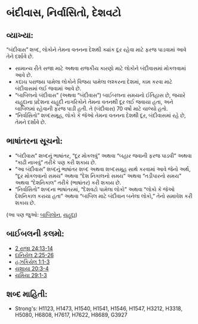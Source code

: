 # બંદીવાસ, નિર્વાસિતો, દેશવટો 

## વ્યાખ્યા: 

“બંદીવાસ” શબ્દ, લોકોને તેમના વતનના દેશથી ક્યાંક દૂર રહેવા માટે ફરજ પાડવામાં આવે તેને દર્શાવે છે.

* સામાન્ય રીતે સજા માટે અથવા રાજકીય કારણો માટે લોકોને બંદીવાસમાં મોકલવામાં આવે છે.
* કદાચ પરાજય પામેલા લોકોને વિજય પામેલા લશ્કરના દેશમાં, કામ કરવા માટે બંદીવાસમાં લઈ જવામાં આવે છે.
* “બાબિલનો બંદીવાસ” (અથવા “બંદીવાસ”) બાઈબલના સમયનો ઈતિહાસ છે, જયારે યહૂદાના પ્રદેશના યહૂદી નાગરિકોને તેમના વતનથી દૂર લઈ જવાયા હતા, અને બાબિલમાં રહેવાની ફરજ પાડી હતી. તે (બંદીવાસ) 70 વર્ષો માટે ચાલ્યો હતો.
* “નિર્વાસિતો” શબ્દસમૂહ, લોકો કે જેઓ તેમના વતનના દેશથી દૂર, બંદીવાસમાં રહે છે, તેમને દર્શાવે છે.

## ભાષાંતરના સૂચનો: 

* “બંદીવાસ” શબ્દનું ભાષાંતર, “દૂર મોકલવું” અથવા “બહાર જવાની ફરજ પાડવી” અથવા “કાઢી નાખવું” તરીકે પણ કરી શકાય છે.
* “આ બંદીવાસ” શબ્દનું ભાષાંતર શબ્દ અથવા શબ્દસમૂહ સાથે કરવામાં આવે જેનો અર્થ, “દૂર મોકલવાનો સમય” અથવા “દેશ નિકાલનો સમય” અથવા “તડીપારનો સમય” અથવા “દેશનિકાલ” તરીકે (ભાષાંતર) કરી શકાય છે.
* “નિર્વાસિતો” શબ્દના ભાષાંતરમાં, “દેશવટો પામેલા લોકો” અથવા “લોકો કે જેઓ દેશનિકાલ કરાયા હતા” અથવા “બાબિલ માટે બંદીવાન બનેલા લોકો,” તેનો સમાવેશ કરી શકાય છે.

(આ પણ જુઓ: [બાબિલોન](../names/babylon.md), [યહૂદા](../names/kingdomofjudah.md))

## બાઈબલની કલમો: 

* [2 રાજા 24:13-14](rc://gu/tn/help/2ki/24/13)
* [દાનિયેલ 2:25-26](rc://gu/tn/help/dan/02/25)
* [હઝકિયેલ 1:1-3](rc://gu/tn/help/ezk/01/01)
* [યશાયા 20:3-4](rc://gu/tn/help/isa/20/03)
* [યર્મિયા 29:1-3](rc://gu/tn/help/jer/29/01)

## શબ્દ માહિતી: 

* Strong's: H1123, H1473, H1540, H1541, H1546, H1547, H3212, H3318, H5080, H6808, H7617, H7622, H8689, G3927
